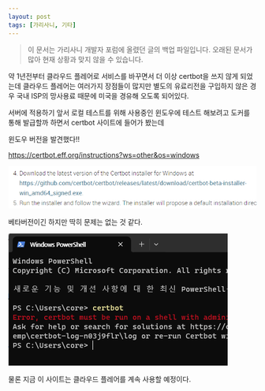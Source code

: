 ```yaml
---
layout: post
tags: [가리사니, 기타]
---
```


> 이 문서는 가리사니 개발자 포럼에 올렸던 글의 백업 파일입니다.
오래된 문서가 많아 현재 상황과 맞지 않을 수 있습니다.

약 1년전부터 클라우드 플레어로 서비스를 바꾸면서 더 이상 certbot을 쓰지 않게 되었는데 클라우드 플레어는 여러가지 장점들이 많지만 별도의 유료리전을 구입하지 않은 경우 국내 ISP의 망사용료 때문에 미국을 경유해 오도록 되어있다.

서버에 적용하기 앞서 로컬 테스트를 위해 사용중인 윈도우에 테스트 해보려고 도커를 통해 발급할까 하면서 certbot 사이트에 들어가 봤는데

윈도우 버전을 발견했다!!

https://certbot.eff.org/instructions?ws=other&os=windows


![설명](/file/forum/8783d43a-b84b-46f0-9a68-4e70d316dcd3.png)

베타버전이긴 하지만 딱히 문제는 없는 것 같다.

![설명](/file/forum/7c34b98b-e978-47dc-9033-3c25e7bbf4e6.png)



물론 지금 이 사이트는 클라우드 플레어를 계속 사용할 예정이다.